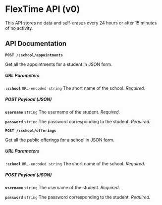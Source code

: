 FlexTime API (v0)
=================

This API stores no data and self-erases every 24 hours or after 15 minutes of no activity.

API Documentation
-----------------

**`POST /:school/appointments`**

Get all the appointments for a student in JSON form.

##### URL Parameters

**`:school`** `URL-encoded string` The short name of the school. _Required._

##### POST Payload (JSON)

**`username`** `string` The username of the student. _Required._

**`password`** `string` The password corresponding to the student. _Required._

**`POST /:school/offerings`**

Get all the public offerings for a school in JSON form.

##### URL Parameters

**`:school`** `URL-encoded string` The short name of the school. _Required._

##### POST Payload (JSON)

**`username`** `string` The username of the student. _Required._

**`password`** `string` The password corresponding to the student. _Required._